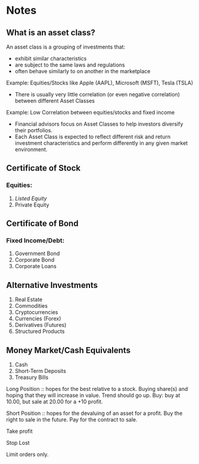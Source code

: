 # Notes

## What is an asset class?

An asset class is a grouping of investments that:
- exhibit similar characteristics
- are subject to the same laws and regulations
- often behave similarly to on another in the marketplace

Example: Equities/Stocks like Apple (AAPL), Microsoft (MSFT), Tesla (TSLA)
- There is usually very little correlation (or even negative correlation) between different Asset Classes

Example: Low Correlation between equities/stocks and fixed income
- Financial advisors focus on Asset Classes to help investors diversify their portfolios.
- Each Asset Class is expected to reflect different risk and return investment characteristics and perform differently in any given market environment.

## Certificate of Stock
### Equities:
1. *Listed Equity*
2. Private Equity

## Certificate of Bond
### Fixed Income/Debt:
1. Government Bond
2. Corporate Bond
3. Corporate Loans

## Alternative Investments
1. Real Estate
2. Commodities
3. Cryptocurrencies
4. Currencies (Forex)
5. Derivatives (Futures)
6. Structured Products

## Money Market/Cash Equivalents
1. Cash
2. Short-Term Deposits
3. Treasury Bills


Long Position :: hopes for the best relative to a stock. Buying share(s) and hoping that they will increase in value. Trend should go up.
Buy: buy at 10.00, but sale at 20.00 for a +10 profit.

Short Position :: hopes for the devaluing of an asset for a profit.
Buy the right to sale in the future. Pay for the contract to sale.


Take profit


Stop Lost

Limit orders only.
